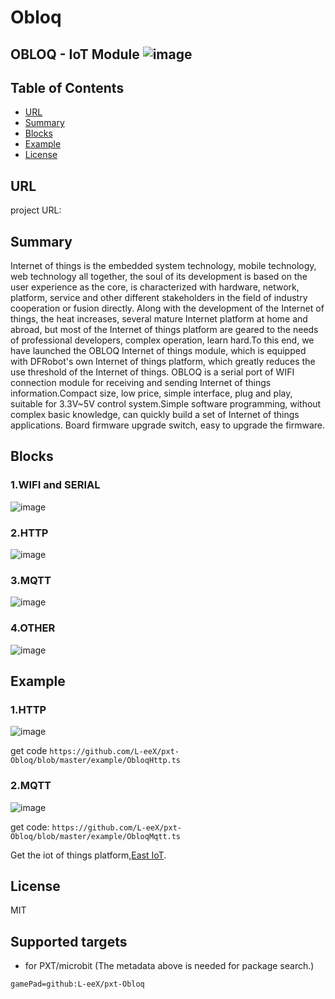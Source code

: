 # Obloq

OBLOQ - IoT Module
![image](http://wiki.dfrobot.com.cn/images/7/71/OBLOQ%E5%BC%95%E8%84%9A%E8%AF%B4%E6%98%8E%E5%9B%BE.jpg)
---------------------------------------------------------

## Table of Contents

* [URL](#url)
* [Summary](#summary)
* [Blocks](#blocks)
* [Example](#example)
* [License](#license)

## URL
project URL:

## Summary
Internet of things is the embedded system technology, mobile technology, web technology all together, the soul of its development is based on the user experience as the core, is characterized with hardware, network, platform, service and other different stakeholders in the field of industry cooperation or fusion directly.
Along with the development of the Internet of things, the heat increases, several mature Internet platform at home and abroad, but most of the Internet of things platform are geared to the needs of professional developers, complex operation, learn hard.To this end, we have launched the OBLOQ Internet of things module, which is equipped with DFRobot's own Internet of things platform, which greatly reduces the use threshold of the Internet of things.
OBLOQ is a serial port of WIFI connection module for receiving and sending Internet of things information.Compact size, low price, simple interface, plug and play, suitable for 3.3V~5V control system.Simple software programming, without complex basic knowledge, can quickly build a set of Internet of things applications.
Board firmware upgrade switch, easy to upgrade the firmware.

## Blocks
### 1.WIFI and SERIAL
![image](https://github.com/L-eeX/pxt-Obloq/blob/master/image/WIFI&SERIAL.png)
### 2.HTTP
![image](https://github.com/L-eeX/pxt-Obloq/blob/master/image/HTTP.png)
### 3.MQTT
![image](https://github.com/L-eeX/pxt-Obloq/blob/master/image/MQTT.png)
### 4.OTHER
![image](https://github.com/L-eeX/pxt-Obloq/blob/master/image/OTHER.png)

## Example
### 1.HTTP
![image](https://github.com/L-eeX/pxt-Obloq/blob/master/image/demoHTTP.png)

get code ```https://github.com/L-eeX/pxt-Obloq/blob/master/example/ObloqHttp.ts```

### 2.MQTT
![image](https://github.com/L-eeX/pxt-Obloq/blob/master/image/demoMQTT.png)

get code: ```https://github.com/L-eeX/pxt-Obloq/blob/master/example/ObloqMqtt.ts```

Get the iot of things platform,[East IoT](http://iot.dfrobot.com.cn/).

## License

MIT

## Supported targets

* for PXT/microbit
(The metadata above is needed for package search.)
```package
gamePad=github:L-eeX/pxt-Obloq
```
